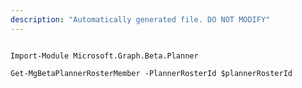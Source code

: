 ```yaml
---
description: "Automatically generated file. DO NOT MODIFY"
---
```


```powershellv2

Import-Module Microsoft.Graph.Beta.Planner

Get-MgBetaPlannerRosterMember -PlannerRosterId $plannerRosterId

```